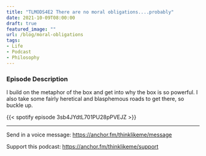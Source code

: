 ```yaml
---
title: "TLMODS4E2 There are no moral obligations....probably"
date: 2021-10-09T08:00:00
draft: true
featured_image: ""
url: /blog/moral-obligations
tags:
- Life
- Podcast
- Philosophy
---
```


### Episode Description

I build on the metaphor of the box and get into why the box is so powerful. I also take some fairly heretical and blasphemous roads to get there, so buckle up.

{{< spotify episode 3sb4JYdtL701PU28pPVEJZ >}} 

---
Send in a voice message: https://anchor.fm/thinklikeme/message

Support this podcast: https://anchor.fm/thinklikeme/support